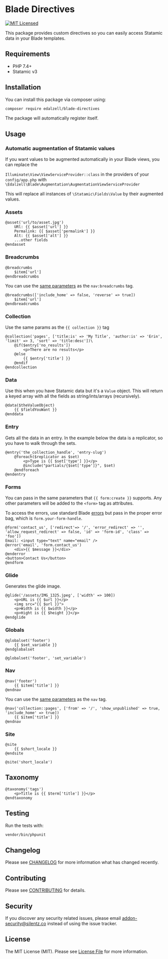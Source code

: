 # Blade Directives

[![MIT Licensed](https://img.shields.io/badge/license-MIT-brightgreen.svg?style=flat-square)](LICENSE.md)

This package provides custom directives so you can easily access Statamic data in your Blade templates.

## Requirements

- PHP 7.4+
- Statamic v3

## Installation

You can install this package via composer using:

```bash
composer require edalzell/blade-directives
```

The package will automatically register itself.

## Usage

### Automatic augmentation of Statamic values

If you want values to be augmented automatically in your Blade views, you can replace the

`Illuminate\View\ViewServiceProvider::class` in the providers of your `config/app.php` with `\Edalzell\Blade\Augmentation\AugmentationViewServiceProvider`

This will replace all instances of `\Statamic\Fields\Value` by their augmented values.

### Assets

```blade
@asset('url/to/asset.jpg')
    URl: {{ $asset['url'] }}
    Permalink: {{ $asset['permalink'] }}
    Alt: {{ $asset['alt'] }}
    ...other fields
@endasset
```

### Breadcrumbs

```blade
@breadcrumbs
    $item['url']
@endbreadcrumbs
```

You can use the [same parameters](https://statamic.dev/tags/nav-breadcrumbs#parameters) as the `nav:breadcrumbs` tag.

```blade
@breadcrumbs(['include_home' => false, 'reverse' => true])
    $item['url']
@endbreadcrumbs
```

### Collection

Use the same params as the `{{ collection }}` tag

```blade
@collection('pages', ['title:is' => 'My Title', 'author:is' => 'Erin', 'limit' => 3, 'sort' => 'title:desc'])\
    @if($entry['no_results'])
        <p>There are no results</p>
    @else
        {{ $entry['title'] }}
    @endif
@endcollection
```

### Data

Use this when you have Statamic data but it's a `Value` object. This will return a keyed array with all the fields as string/ints/arrays (recursively).

```blade
@data($theValueObject)
    {{ $fieldYouWant }}
@enddata
```

### Entry

Gets all the data in an entry. In the example below the data is a replicator, so you have to walk through the sets.

```blade
@entry('the_collection_handle', 'entry-slug')
    @foreach($replicator as $set)
        <p>Type is {{ $set['type'] }}</p>
        @include("partials/{$set['type']}", $set)
    @endforeach
@endentry
```
### Forms

You can pass in the  same parameters that `{{ form:create }}` supports.
Any other parameters will be added to the `<form>` tag as attributes.

To access the errors, use standard Blade [errors](https://laravel.com/docs/8.x/blade#validation-errors)
but pass in the proper error bag, which is `form.your-form-handle`.

```blade
@form('contact_us', ['redirect'=> '/', 'error_redirect' => '', 'allow_request_redirect' => false, 'id' => 'form-id', 'class' => 'foo'])
Email: <input type="text" name="email" />
@error('email', 'form.contact_us')
    <div>{{ $message }}</div>
@enderror
<button>Contact Us</button>
@endform
```

### Glide

Generates the glide image.

```blade
@glide('/assets/IMG_1325.jpeg', ['width' => 100])
    <p>URL is {{ $url }}</p>
    <img src="{{ $url }}">
    <p>Width is {{ $width }}</p>
    <p>Hight is {{ $height }}</p>
@endglide
```


### Globals

```blade
@globalset('footer')
    {{ $set_variable }}
@endglobalset

@globalset('footer', 'set_variable')
```

### Nav

```blade
@nav('footer')
    {{ $item['title'] }}
@endnav
```

You can use the [same parameters](https://statamic.dev/tags/nav#parameters) as the `nav` tag.

```blade
@nav('collection::pages', ['from' => '/', 'show_unpublished' => true, 'include_home' => true])
    {{ $item['title'] }}
@endnav
```

### Site

```blade
@site
    {{ $short_locale }}
@endsite
```

```blade
@site('short_locale')
```

## Taxonomy

```blade
@taxonomy('tags')
    <p>Title is {{ $term['title'] }}</p>
@endtaxonomy
```

## Testing

Run the tests with:

```bash
vendor/bin/phpunit
```

## Changelog

Please see [CHANGELOG](CHANGELOG.md) for more information what has changed recently.

## Contributing

Please see [CONTRIBUTING](CONTRIBUTING.md) for details.

## Security

If you discover any security related issues, please email [addon-security@silentz.co](mailto:addon-security@silentz.co) instead of using the issue tracker.

## License

The MIT License (MIT). Please see [License File](LICENSE) for more information.
